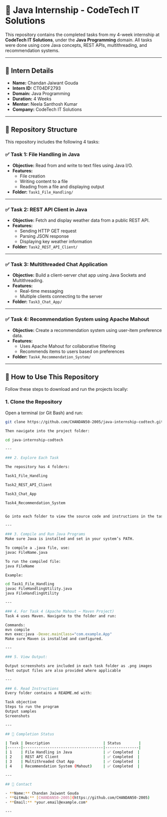 # 🚀 Java Internship - CodeTech IT Solutions

This repository contains the completed tasks from my 4-week internship at **CodeTech IT Solutions**, under the **Java Programming** domain. All tasks were done using core Java concepts, REST APIs, multithreading, and recommendation systems.

---

## 👤 Intern Details

- **Name:** Chandan Jaiwant Gouda  
- **Intern ID:** CT04DF2793  
- **Domain:** Java Programming  
- **Duration:** 4 Weeks  
- **Mentor:** Neela Santhosh Kumar  
- **Company:** CodeTech IT Solutions  

---

## 📁 Repository Structure

This repository includes the following 4 tasks:

### ✅ Task 1: File Handling in Java

- **Objective:** Read from and write to text files using Java I/O.
- **Features:**
  - File creation
  - Writing content to a file
  - Reading from a file and displaying output
- **Folder:** `Task1_File_Handling/`

---

### ✅ Task 2: REST API Client in Java

- **Objective:** Fetch and display weather data from a public REST API.
- **Features:**
  - Sending HTTP GET request
  - Parsing JSON response
  - Displaying key weather information
- **Folder:** `Task2_REST_API_Client/`

---

### ✅ Task 3: Multithreaded Chat Application

- **Objective:** Build a client-server chat app using Java Sockets and Multithreading.
- **Features:**
  - Real-time messaging
  - Multiple clients connecting to the server
- **Folder:** `Task3_Chat_App/`

---

### ✅ Task 4: Recommendation System using Apache Mahout

- **Objective:** Create a recommendation system using user-item preference data.
- **Features:**
  - Uses Apache Mahout for collaborative filtering
  - Recommends items to users based on preferences
- **Folder:** `Task4_Recommendation_System/`

---

## 📌 How to Use This Repository

Follow these steps to download and run the projects locally:

### 1. Clone the Repository

Open a terminal (or Git Bash) and run:

```bash
git clone https://github.com/CHANDAN50-2005/java-internship-codtech.git

Then navigate into the project folder:

cd java-internship-codtech

---

### 2. Explore Each Task

The repository has 4 folders:

Task1_File_Handling

Task2_REST_API_Client

Task3_Chat_App

Task4_Recommendation_System


Go into each folder to view the source code and instructions in the task’s README.md.

---

### 3. Compile and Run Java Programs
Make sure Java is installed and set in your system’s PATH.

To compile a .java file, use:
javac FileName.java

To run the compiled file:
java FileName

Example:

cd Task1_File_Handling
javac FileHandlingUtility.java
java FileHandlingUtility

---

### 4. For Task 4 (Apache Mahout – Maven Project)
Task 4 uses Maven. Navigate to the folder and run:

Commands:
mvn compile
mvn exec:java -Dexec.mainClass="com.example.App"
Make sure Maven is installed and configured.

---

### 5. View Output:

Output screenshots are included in each task folder as .png images
Text output files are also provided where applicable

---

### 6. Read Instructions
Every folder contains a README.md with:

Task objective
Steps to run the program
Output samples
Screenshots

---

## 🏁 Completion Status

| Task | Description                        | Status        |
|------|------------------------------------|---------------|
| 1    | File Handling in Java              | ✅ Completed  |
| 2    | REST API Client                    | ✅ Completed  |
| 3    | Multithreaded Chat App             | ✅ Completed  |
| 4    | Recommendation System (Mahout)     | ✅ Completed  |

---

## 📧 Contact

- **Name:** Chandan Jaiwant Gouda  
- **GitHub:** [CHANDAN50-2005](https://github.com/CHANDAN50-2005)  
- **Email:** *your.email@example.com*

---
